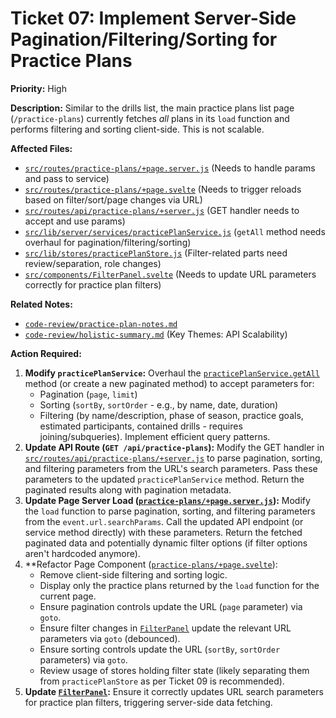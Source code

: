 # Ticket 07: Implement Server-Side Pagination/Filtering/Sorting for Practice Plans

**Priority:** High

**Description:** Similar to the drills list, the main practice plans list page (`/practice-plans`) currently fetches *all* plans in its `load` function and performs filtering and sorting client-side. This is not scalable.

**Affected Files:**

*   [`src/routes/practice-plans/+page.server.js`](src/routes/practice-plans/+page.server.js) (Needs to handle params and pass to service)
*   [`src/routes/practice-plans/+page.svelte`](src/routes/practice-plans/+page.svelte) (Needs to trigger reloads based on filter/sort/page changes via URL)
*   [`src/routes/api/practice-plans/+server.js`](src/routes/api/practice-plans/+server.js) (GET handler needs to accept and use params)
*   [`src/lib/server/services/practicePlanService.js`](src/lib/server/services/practicePlanService.js) (`getAll` method needs overhaul for pagination/filtering/sorting)
*   [`src/lib/stores/practicePlanStore.js`](src/lib/stores/practicePlanStore.js) (Filter-related parts need review/separation, role changes)
*   [`src/components/FilterPanel.svelte`](src/components/FilterPanel.svelte) (Needs to update URL parameters correctly for practice plan filters)

**Related Notes:**

*   [`code-review/practice-plan-notes.md`](code-review/practice-plan-notes.md)
*   [`code-review/holistic-summary.md`](code-review/holistic-summary.md) (Key Themes: API Scalability)

**Action Required:**

1.  **Modify `practicePlanService`:** Overhaul the [`practicePlanService.getAll`](src/lib/server/services/practicePlanService.js) method (or create a new paginated method) to accept parameters for:
    *   Pagination (`page`, `limit`)
    *   Sorting (`sortBy`, `sortOrder` - e.g., by name, date, duration)
    *   Filtering (by name/description, phase of season, practice goals, estimated participants, contained drills - requires joining/subqueries). Implement efficient query patterns.
2.  **Update API Route (`GET /api/practice-plans`):** Modify the GET handler in [`src/routes/api/practice-plans/+server.js`](src/routes/api/practice-plans/+server.js) to parse pagination, sorting, and filtering parameters from the URL's search parameters. Pass these parameters to the updated `practicePlanService` method. Return the paginated results along with pagination metadata.
3.  **Update Page Server Load ([`practice-plans/+page.server.js`](src/routes/practice-plans/+page.server.js)):** Modify the `load` function to parse pagination, sorting, and filtering parameters from the `event.url.searchParams`. Call the updated API endpoint (or service method directly) with these parameters. Return the fetched paginated data and potentially dynamic filter options (if filter options aren't hardcoded anymore).
4.  **Refactor Page Component ([`practice-plans/+page.svelte`](src/routes/practice-plans/+page.svelte)):
    *   Remove client-side filtering and sorting logic.
    *   Display only the practice plans returned by the `load` function for the current page.
    *   Ensure pagination controls update the URL (`page` parameter) via `goto`.
    *   Ensure filter changes in [`FilterPanel`](src/components/FilterPanel.svelte) update the relevant URL parameters via `goto` (debounced).
    *   Ensure sorting controls update the URL (`sortBy`, `sortOrder` parameters) via `goto`.
    *   Review usage of stores holding filter state (likely separating them from `practicePlanStore` as per Ticket 09 is recommended).
5.  **Update [`FilterPanel`](src/components/FilterPanel.svelte):** Ensure it correctly updates URL search parameters for practice plan filters, triggering server-side data fetching. 